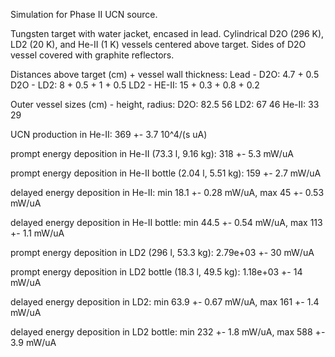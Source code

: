 Simulation for Phase II UCN source.

Tungsten target with water jacket, encased in lead.
Cylindrical D2O (296 K), LD2 (20 K), and He-II (1 K) vessels centered above target.
Sides of D2O vessel covered with graphite reflectors.

Distances above target (cm) + vessel wall thickness:
Lead - D2O: 4.7 + 0.5
D2O - LD2: 8 + 0.5 + 1 + 0.5
LD2 - HE-II: 15 + 0.3 + 0.8 + 0.2

Outer vessel sizes (cm) - height, radius:
D2O: 82.5 56
LD2: 67 46
He-II: 33 29

UCN production in He-II:
369 +- 3.7 10^4/(s uA)

prompt energy deposition in He-II (73.3 l, 9.16 kg):
318 +- 5.3 mW/uA

prompt energy deposition in He-II bottle (2.04 l, 5.51 kg):
159 +- 2.7 mW/uA

delayed energy deposition in He-II:
min 18.1 +- 0.28 mW/uA, max 45 +- 0.53 mW/uA

delayed energy deposition in He-II bottle:
min 44.5 +- 0.54 mW/uA, max 113 +- 1.1 mW/uA

prompt energy deposition in LD2 (296 l, 53.3 kg):
2.79e+03 +- 30 mW/uA

prompt energy deposition in LD2 bottle (18.3 l, 49.5 kg):
1.18e+03 +- 14 mW/uA

delayed energy deposition in LD2:
min 63.9 +- 0.67 mW/uA, max 161 +- 1.4 mW/uA

delayed energy deposition in LD2 bottle:
min 232 +- 1.8 mW/uA, max 588 +- 3.9 mW/uA


